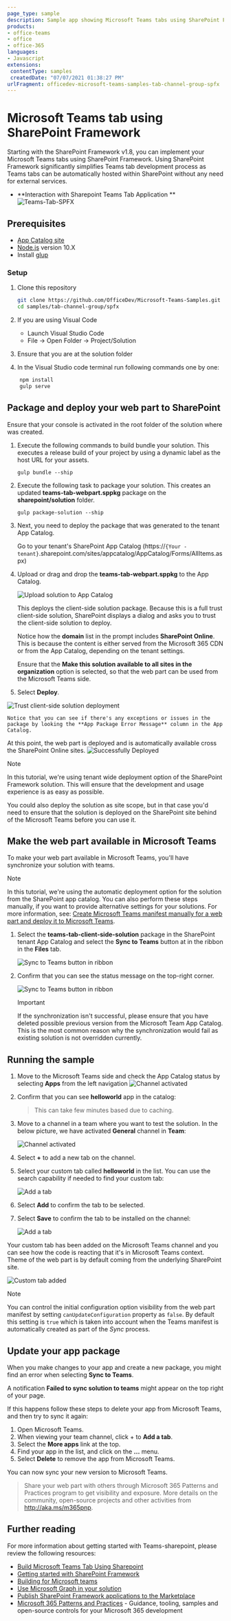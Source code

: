 ```yaml
---
page_type: sample
description: Sample app showing Microsoft Teams tabs using SharePoint Framework
products:
- office-teams
- office
- office-365
languages:
- Javascript
extensions:
 contentType: samples
 createdDate: "07/07/2021 01:38:27 PM"
urlFragment: officedev-microsoft-teams-samples-tab-channel-group-spfx
---
```


# Microsoft Teams tab using SharePoint Framework

Starting with the SharePoint Framework v1.8, you can implement your Microsoft Teams tabs using SharePoint Framework. Using SharePoint Framework significantly simplifies Teams tab development process as Teams tabs can be automatically hosted within SharePoint without any need for external services.

- **Interaction with Sharepoint Teams Tab Application **
![Teams-Tab-SPFX](images/teams-tab-spfx.gif) 

## Prerequisites
- [App Catalog site](https://docs.microsoft.com/en-us/sharepoint/dev/spfx/set-up-your-developer-tenant#create-app-catalog-site)
- [Node.js](https://nodejs.org/en/download/releases/) version 10.X
- Install [glup](https://docs.microsoft.com/en-us/sharepoint/dev/spfx/set-up-your-development-environment#install-gulp)

### Setup 

1) Clone this repository

    ```bash
    git clone https://github.com/OfficeDev/Microsoft-Teams-Samples.git
    cd samples/tab-channel-group/spfx
    ```

1) If you are using Visual Code
   - Launch Visual Studio Code
   - File -> Open Folder -> Project/Solution
   
1) Ensure that you are at the solution folder
1) In the Visual Studio code terminal run following commands one by one:
```bash
    npm install
    gulp serve
```

## Package and deploy your web part to SharePoint

Ensure that your console is activated in the root folder of the solution where was created.

1. Execute the following commands to build bundle your solution. This executes a release build of your project by using a dynamic label as the host URL for your assets.

    ```console
    gulp bundle --ship
    ```

1. Execute the following task to package your solution. This creates an updated **teams-tab-webpart.sppkg** package on the **sharepoint/solution** folder.

    ```console
    gulp package-solution --ship
    ```

1. Next, you need to deploy the package that was generated to the tenant App Catalog.

    Go to your tenant's SharePoint App Catalog (https://`{Your - tenant}`.sharepoint.com/sites/appcatalog/AppCatalog/Forms/AllItems.aspx)
    
    
1. Upload or drag and drop the **teams-tab-webpart.sppkg** to the App Catalog.

    ![Upload solution to App Catalog](images/1.upload_package.png)

    This deploys the client-side solution package. Because this is a full trust client-side solution, SharePoint displays a dialog and asks you to trust the client-side solution to deploy.

    Notice how the **domain** list in the prompt includes **SharePoint Online**. This is because the content is either served from the Microsoft 365 CDN or from the App Catalog, depending on the tenant settings.

    Ensure that the **Make this solution available to all sites in the organization** option is selected, so that the web part can be used from the Microsoft Teams side.

1. Select **Deploy**.

  ![Trust client-side solution deployment](images/3.deploy_app.png)

    Notice that you can see if there's any exceptions or issues in the package by looking the **App Package Error Message** column in the App Catalog.

At this point, the web part is deployed and is automatically available cross the SharePoint Online sites.
  ![Successfully Deployed](images/4.upload_successfull.png)

> [!NOTE]
> In this tutorial, we're using tenant wide deployment option of the SharePoint Framework solution. This will ensure that the development and usage experience is as easy as possible.
>
> You could also deploy the solution as site scope, but in that case you'd need to ensure that the solution is deployed on the SharePoint site behind of the Microsoft Teams before you can use it.

## Make the web part available in Microsoft Teams

To make your web part available in Microsoft Teams, you'll have synchronize your solution with teams.

> [!NOTE]
> In this tutorial, we're using the automatic deployment option for the solution from the SharePoint app catalog. You can also perform these steps manually, if you want to provide alternative settings for your solutions. For more information, see: [Create Microsoft Teams manifest manually for a web part and deploy it to Microsoft Teams](../guidance/creating-team-manifest-manually-for-webpart.md).

1. Select the **teams-tab-client-side-solution** package in the SharePoint tenant App Catalog and select the **Sync to Teams** button at in the ribbon in the **Files** tab.

    ![Sync to Teams button in ribbon](images/6.successfully_sync.png)

1. Confirm that you can see the status message on the top-right corner.

    ![Sync to Teams button in ribbon](images/6.successfully_sync.png)

    > [!IMPORTANT]
    > If the synchronization isn't successful, please ensure that you have deleted possible previous version from the Microsoft Team App Catalog. This is the most common reason why the synchronization would fail as existing solution is not overridden currently.

## Running the sample

1. Move to the Microsoft Teams side and check the App Catalog status by selecting **Apps** from the left navigation
    ![Channel activated](images/7.teams_apps.png)

1. Confirm that you can see **helloworld** app in the catalog:
    > This can take few minutes based due to caching.

1. Move to a channel in a team where you want to test the solution. In the below picture, we have activated **General** channel in **Team**:

    ![Channel activated](images/8.add_to_teams.png)

1. Select **+** to add a new tab on the channel.
1. Select your custom tab called **helloworld** in the list. You can use the search capability if needed to find your custom tab:

    ![Add a tab](images/9.set_up_tab.png)

1. Select **Add** to confirm the tab to be selected.
1. Select **Save** to confirm the tab to be installed on the channel:

    ![Add a tab](images/10.save.png)

Your custom tab has been added on the Microsoft Teams channel and you can see how the code is reacting that it's in Microsoft Teams context. Theme of the web part is by default coming from the underlying SharePoint site.

![Custom tab added](images/11.helloworld_tab.png)

> [!NOTE]
> You can control the initial configuration option visibility from the web part manifest by setting `canUpdateConfiguration` property as `false`. By default this setting is `true` which is taken into account when the Teams manifest is automatically created as part of the *Sync* process.

## Update your app package

When you make changes to your app and create a new package, you might find an error when selecting **Sync to Teams**.

A notification **Failed to sync solution to teams** might appear on the top right of your page.

If this happens follow these steps to delete your app from Microsoft Teams, and then try to sync it again:

1. Open Microsoft Teams.
1. When viewing your team channel, click + to **Add a tab**.
1. Select the **More apps** link at the top.
1. Find your app in the list, and click on the **...** menu.
1. Select **Delete** to remove the app from Microsoft Teams.

You can now sync your new version to Microsoft Teams.

> Share your web part with others through Microsoft 365 Patterns and Practices program to get visibility and exposure. More details on the community, open-source projects and other activities from http://aka.ms/m365pnp.

## Further reading
For more information about getting started with Teams-sharepoint, please review the following resources:
- [Build Microsoft Teams Tab Using Sharepoint](https://learn.microsoft.com/en-us/sharepoint/dev/spfx/web-parts/get-started/using-web-part-as-ms-teams-tab)
- [Getting started with SharePoint Framework](https://docs.microsoft.com/en-us/sharepoint/dev/spfx/set-up-your-developer-tenant)
- [Building for Microsoft teams](https://docs.microsoft.com/en-us/sharepoint/dev/spfx/build-for-teams-overview)
- [Use Microsoft Graph in your solution](https://docs.microsoft.com/en-us/sharepoint/dev/spfx/web-parts/get-started/using-microsoft-graph-apis)
- [Publish SharePoint Framework applications to the Marketplace](https://docs.microsoft.com/en-us/sharepoint/dev/spfx/publish-to-marketplace-overview)
- [Microsoft 365 Patterns and Practices](https://aka.ms/m365pnp) - Guidance, tooling, samples and open-source controls for your Microsoft 365 development


